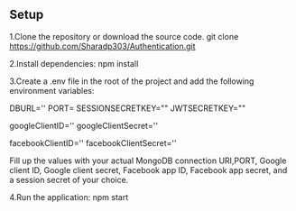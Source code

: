
## Setup

1.Clone the repository or download the source code.
   git clone https://github.com/Sharadp303/Authentication.git

2.Install dependencies:
            npm install

3.Create a .env file in the root of the project and add the following environment variables:

DBURL=''
PORT=
SESSIONSECRETKEY=""
JWTSECRETKEY=""

googleClientID=''
googleClientSecret=''

facebookClientID=''
facebookClientSecret=''

Fill up the values with your actual MongoDB connection URI,PORT, Google client ID, Google client secret, Facebook app ID, Facebook app secret, and a session secret of your choice.

4.Run the application:
                npm start